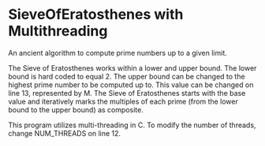 # SieveOfEratosthenes with Multithreading
An ancient algorithm to compute prime numbers up to a given limit.

The Sieve of Eratosthenes works within a lower and upper bound. The lower bound is hard coded to equal 2. The upper bound can be changed to the highest prime number to be computed up to. This value can be changed on line 13, represented by M. The Sieve of Eratosthenes starts with the base value and iteratively marks the multiples of each prime (from the lower bound to the upper bound) as composite. 

This program utilizes multi-threading in C. To modify the number of threads, change NUM_THREADS on line 12.

